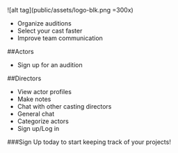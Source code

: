 ![alt tag](public/assets/logo-blk.png =300x)
- Organize auditions
- Select your cast faster
- Improve team communication

##Actors
- Sign up for an audition

##Directors
- View actor profiles
- Make notes
- Chat with other casting directors
- General chat
- Categorize actors
- Sign up/Log in

###Sign Up today to start keeping track of your projects!